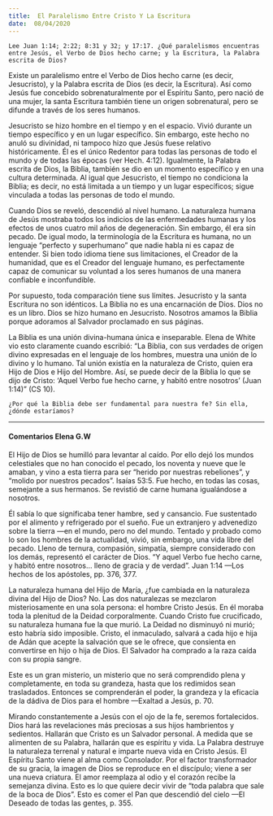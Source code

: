 ```yaml
---
title:  El Paralelismo Entre Cristo Y La Escritura
date:  08/04/2020
---
```


`Lee Juan 1:14; 2:22; 8:31 y 32; y 17:17. ¿Qué paralelismos encuentras entre Jesús, el Verbo de Dios hecho carne; y la Escritura, la Palabra escrita de Dios?`

Existe un paralelismo entre el Verbo de Dios hecho carne (es decir, Jesucristo), y la Palabra escrita de Dios (es decir, la Escritura). Así como Jesús fue concebido sobrenaturalmente por el Espíritu Santo, pero nació de una mujer, la santa Escritura también tiene un origen sobrenatural, pero se difunde a través de los seres humanos.

Jesucristo se hizo hombre en el tiempo y en el espacio. Vivió durante un tiempo específico y en un lugar específico. Sin embargo, este hecho no anuló su divinidad, ni tampoco hizo que Jesús fuese relativo históricamente. Él es el único Redentor para todas las personas de todo el mundo y de todas las épocas (ver Hech. 4:12). Igualmente, la Palabra escrita de Dios, la Biblia, también se dio en un momento específico y en una cultura determinada. Al igual que Jesucristo, el tiempo no condiciona la Biblia; es decir, no está limitada a un tiempo y un lugar específicos; sigue vinculada a todas las personas de todo el mundo.

Cuando Dios se reveló, descendió al nivel humano. La naturaleza humana de Jesús mostraba todos los indicios de las enfermedades humanas y los efectos de unos cuatro mil años de degeneración. Sin embargo, él era sin pecado. De igual modo, la terminología de la Escritura es humana, no un lenguaje “perfecto y superhumano” que nadie habla ni es capaz de entender. Si bien todo idioma tiene sus limitaciones, el Creador de la humanidad, que es el Creador del lenguaje humano, es perfectamente capaz de comunicar su voluntad a los seres humanos de una manera confiable e inconfundible.

Por supuesto, toda comparación tiene sus límites. Jesucristo y la santa Escritura no son idénticos. La Biblia no es una encarnación de Dios. Dios no es un libro. Dios se hizo humano en Jesucristo. Nosotros amamos la Biblia porque adoramos al Salvador proclamado en sus páginas.

La Biblia es una unión divina-humana única e inseparable. Elena de White vio esto claramente cuando escribió: “La Biblia, con sus verdades de origen divino expresadas en el lenguaje de los hombres, muestra una unión de lo divino y lo humano. Tal unión existía en la naturaleza de Cristo, quien era Hijo de Dios e Hijo del Hombre. Así, se puede decir de la Biblia lo que se dijo de Cristo: ‘Aquel Verbo fue hecho carne, y habitó entre nosotros’ (Juan 1:14)” (CS 10).

`¿Por qué la Biblia debe ser fundamental para nuestra fe? Sin ella, ¿dónde estaríamos?`

---

#### Comentarios Elena G.W

El Hijo de Dios se humilló para levantar al caído. Por ello dejó los mundos celestiales que no han conocido el pecado, los noventa y nueve que le amaban, y vino a esta tierra para ser “herido por nuestras rebeliones”, y “molido por nuestros pecados”. Isaías 53:5. Fue hecho, en todas las cosas, semejante a sus hermanos. Se revistió de carne humana igualándose a nosotros.

Él sabía lo que significaba tener hambre, sed y cansancio. Fue sustentado por el alimento y refrigerado por el sueño. Fue un extranjero y advenedizo sobre la tierra —en el mundo, pero no del mundo. Tentado y probado como lo son los hombres de la actualidad, vivió, sin embargo, una vida libre del pecado. Lleno de ternura, compasión, simpatía, siempre considerado con los demás, representó el carácter de Dios. “Y aquel Verbo fue hecho carne, y habitó entre nosotros… lleno de gracia y de verdad”. Juan 1:14 —Los hechos de los apóstoles, pp. 376, 377.

La naturaleza humana del Hijo de María, ¿fue cambiada en la naturaleza divina del Hijo de Dios? No. Las dos naturalezas se mezclaron misteriosamente en una sola persona: el hombre Cristo Jesús. En él moraba toda la plenitud de la Deidad corporalmente. Cuando Cristo fue crucificado, su naturaleza humana fue la que murió. La Deidad no disminuyó ni murió; esto habría sido imposible. Cristo, el inmaculado, salvará a cada hijo e hija de Adán que acepte la salvación que se le ofrece, que consienta en convertirse en hijo o hija de Dios. El Salvador ha comprado a la raza caída con su propia sangre.

Este es un gran misterio, un misterio que no será comprendido plena y completamente, en toda su grandeza, hasta que los redimidos sean trasladados. Entonces se comprenderán el poder, la grandeza y la eficacia de la dádiva de Dios para el hombre —Exaltad a Jesús, p. 70.

Mirando constantemente a Jesús con el ojo de la fe, seremos fortalecidos. Dios hará las revelaciones más preciosas a sus hijos hambrientos y sedientos. Hallarán que Cristo es un Salvador personal. A medida que se alimenten de su Palabra, hallarán que es espíritu y vida. La Palabra destruye la naturaleza terrenal y natural e imparte nueva vida en Cristo Jesús. El Espíritu Santo viene al alma como Consolador. Por el factor transformador de su gracia, la imagen de Dios se reproduce en el discípulo; viene a ser una nueva criatura. El amor reemplaza al odio y el corazón recibe la semejanza divina. Esto es lo que quiere decir vivir de “toda palabra que sale de la boca de Dios”. Esto es comer el Pan que descendió del cielo —El Deseado de todas las gentes, p. 355.